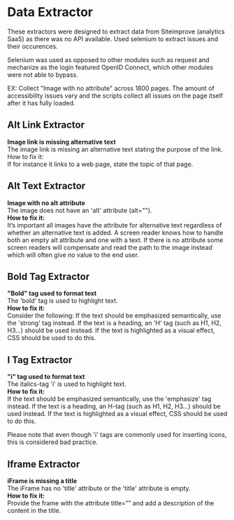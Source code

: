 # Data Extractor

These extractors were designed to extract data from Siteimprove (analytics SaaS) as there was no API available. Used selenium to extract issues and their occurences.

Selenium was used as opposed to other modules such as request and mechanize as the login featured OpenID Connect, which other modules were not able to bypass. 


EX: Collect "Image with no attribute" across 1800 pages. The amount of accessibility issues vary and the scripts collect all issues on the page itself after it has fully loaded.

## Alt Link Extractor

**Image link is missing alternative text**<br>
The image link is missing an alternative text stating the purpose of the link.<br>
How to fix it:<br>
If for instance it links to a web page, state the topic of that page.

## Alt Text Extractor
**Image with no alt attribute**<br>
The image does not have an 'alt' attribute (alt="").<br>
<strong>How to fix it:</strong><br>
It’s important all images have the attribute for alternative text regardless of whether an alternative text is added.
A screen reader knows how to handle both an empty alt attribute and one with a text. If there is no attribute some screen readers will compensate and read the path to the image instead which will often give no value to the end user.

## Bold Tag Extractor
**"Bold" tag used to format text** <br>
The 'bold' tag is used to highlight text.<br>
<strong>How to fix it:</strong><br>
Consider the following: If the text should be emphasized semantically, use the 'strong' tag instead. If the text is a heading, an 'H' tag (such as H1, H2, H3...) should be used instead. If the text is highlighted as a visual effect, CSS should be used to do this.

## I Tag Extractor
**"i" tag used to format text**<br>
The italics-tag 'i' is used to highlight text.<br>
<strong>How to fix it:</strong><br>
If the text should be emphasized semantically, use the 'emphasize' tag instead. If the text is a heading, an H-tag (such as H1, H2, H3...) should be used instead. If the text is highlighted as a visual effect, CSS should be used to do this.

Please note that even though 'i' tags are commonly used for inserting icons, this is considered bad practice.

## Iframe Extractor
**iFrame is missing a title**<br>
The iFrame has no 'title' attribute or the 'title' attribute is empty.<br>
<strong>How to fix it:</strong><br>
Provide the frame with the attribute title=”” and add a description of the content in the title.
